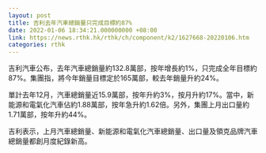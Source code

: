 ```yaml
---
layout: post
title: 吉利去年汽車總銷量只完成目標約87%
date: 2022-01-06 18:34:21.000000000 +08:00
link: https://news.rthk.hk/rthk/ch/component/k2/1627668-20220106.htm
categories: rthk
---
```


吉利汽車公布，去年汽車總銷量約132.8萬部，按年增長約1%，只完成全年目標約87%。集團指，將今年銷量目標定於165萬部，較去年銷量升約24%。

單計去年12月，汽車總銷量近15.9萬部，按年升約3%，按月升約17%。當中，新能源和電氣化汽車佔約1.88萬部，按年急升約1.62倍。另外，集團上月出口量約1.71萬部，按年升約44%。

吉利表示，上月汽車總銷量、新能源和電氣化汽車總銷量、出口量及領克品牌汽車總銷量都創月度紀錄新高。
